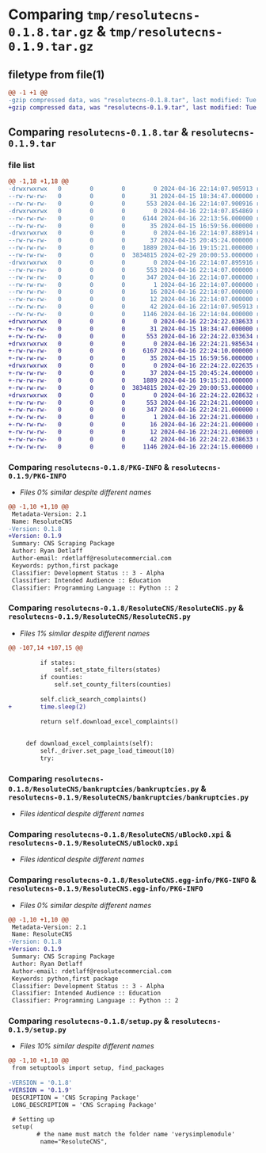 # Comparing `tmp/resolutecns-0.1.8.tar.gz` & `tmp/resolutecns-0.1.9.tar.gz`

## filetype from file(1)

```diff
@@ -1 +1 @@
-gzip compressed data, was "resolutecns-0.1.8.tar", last modified: Tue Apr 16 22:14:07 2024, max compression
+gzip compressed data, was "resolutecns-0.1.9.tar", last modified: Tue Apr 16 22:24:22 2024, max compression
```

## Comparing `resolutecns-0.1.8.tar` & `resolutecns-0.1.9.tar`

### file list

```diff
@@ -1,18 +1,18 @@
-drwxrwxrwx   0        0        0        0 2024-04-16 22:14:07.905913 resolutecns-0.1.8/
--rw-rw-rw-   0        0        0       31 2024-04-15 18:34:47.000000 resolutecns-0.1.8/MANIFEST.in
--rw-rw-rw-   0        0        0      553 2024-04-16 22:14:07.900916 resolutecns-0.1.8/PKG-INFO
-drwxrwxrwx   0        0        0        0 2024-04-16 22:14:07.854869 resolutecns-0.1.8/ResoluteCNS/
--rw-rw-rw-   0        0        0     6144 2024-04-16 22:13:56.000000 resolutecns-0.1.8/ResoluteCNS/ResoluteCNS.py
--rw-rw-rw-   0        0        0       35 2024-04-15 16:59:56.000000 resolutecns-0.1.8/ResoluteCNS/__init__.py
-drwxrwxrwx   0        0        0        0 2024-04-16 22:14:07.888914 resolutecns-0.1.8/ResoluteCNS/bankruptcies/
--rw-rw-rw-   0        0        0       37 2024-04-15 20:45:24.000000 resolutecns-0.1.8/ResoluteCNS/bankruptcies/__init__.py
--rw-rw-rw-   0        0        0     1889 2024-04-16 19:15:21.000000 resolutecns-0.1.8/ResoluteCNS/bankruptcies/bankruptcies.py
--rw-rw-rw-   0        0        0  3834815 2024-02-29 20:00:53.000000 resolutecns-0.1.8/ResoluteCNS/uBlock0.xpi
-drwxrwxrwx   0        0        0        0 2024-04-16 22:14:07.895916 resolutecns-0.1.8/ResoluteCNS.egg-info/
--rw-rw-rw-   0        0        0      553 2024-04-16 22:14:07.000000 resolutecns-0.1.8/ResoluteCNS.egg-info/PKG-INFO
--rw-rw-rw-   0        0        0      347 2024-04-16 22:14:07.000000 resolutecns-0.1.8/ResoluteCNS.egg-info/SOURCES.txt
--rw-rw-rw-   0        0        0        1 2024-04-16 22:14:07.000000 resolutecns-0.1.8/ResoluteCNS.egg-info/dependency_links.txt
--rw-rw-rw-   0        0        0       16 2024-04-16 22:14:07.000000 resolutecns-0.1.8/ResoluteCNS.egg-info/requires.txt
--rw-rw-rw-   0        0        0       12 2024-04-16 22:14:07.000000 resolutecns-0.1.8/ResoluteCNS.egg-info/top_level.txt
--rw-rw-rw-   0        0        0       42 2024-04-16 22:14:07.905913 resolutecns-0.1.8/setup.cfg
--rw-rw-rw-   0        0        0     1146 2024-04-16 22:14:04.000000 resolutecns-0.1.8/setup.py
+drwxrwxrwx   0        0        0        0 2024-04-16 22:24:22.038633 resolutecns-0.1.9/
+-rw-rw-rw-   0        0        0       31 2024-04-15 18:34:47.000000 resolutecns-0.1.9/MANIFEST.in
+-rw-rw-rw-   0        0        0      553 2024-04-16 22:24:22.033634 resolutecns-0.1.9/PKG-INFO
+drwxrwxrwx   0        0        0        0 2024-04-16 22:24:21.985634 resolutecns-0.1.9/ResoluteCNS/
+-rw-rw-rw-   0        0        0     6167 2024-04-16 22:24:10.000000 resolutecns-0.1.9/ResoluteCNS/ResoluteCNS.py
+-rw-rw-rw-   0        0        0       35 2024-04-15 16:59:56.000000 resolutecns-0.1.9/ResoluteCNS/__init__.py
+drwxrwxrwx   0        0        0        0 2024-04-16 22:24:22.022635 resolutecns-0.1.9/ResoluteCNS/bankruptcies/
+-rw-rw-rw-   0        0        0       37 2024-04-15 20:45:24.000000 resolutecns-0.1.9/ResoluteCNS/bankruptcies/__init__.py
+-rw-rw-rw-   0        0        0     1889 2024-04-16 19:15:21.000000 resolutecns-0.1.9/ResoluteCNS/bankruptcies/bankruptcies.py
+-rw-rw-rw-   0        0        0  3834815 2024-02-29 20:00:53.000000 resolutecns-0.1.9/ResoluteCNS/uBlock0.xpi
+drwxrwxrwx   0        0        0        0 2024-04-16 22:24:22.028632 resolutecns-0.1.9/ResoluteCNS.egg-info/
+-rw-rw-rw-   0        0        0      553 2024-04-16 22:24:21.000000 resolutecns-0.1.9/ResoluteCNS.egg-info/PKG-INFO
+-rw-rw-rw-   0        0        0      347 2024-04-16 22:24:21.000000 resolutecns-0.1.9/ResoluteCNS.egg-info/SOURCES.txt
+-rw-rw-rw-   0        0        0        1 2024-04-16 22:24:21.000000 resolutecns-0.1.9/ResoluteCNS.egg-info/dependency_links.txt
+-rw-rw-rw-   0        0        0       16 2024-04-16 22:24:21.000000 resolutecns-0.1.9/ResoluteCNS.egg-info/requires.txt
+-rw-rw-rw-   0        0        0       12 2024-04-16 22:24:21.000000 resolutecns-0.1.9/ResoluteCNS.egg-info/top_level.txt
+-rw-rw-rw-   0        0        0       42 2024-04-16 22:24:22.038633 resolutecns-0.1.9/setup.cfg
+-rw-rw-rw-   0        0        0     1146 2024-04-16 22:24:15.000000 resolutecns-0.1.9/setup.py
```

### Comparing `resolutecns-0.1.8/PKG-INFO` & `resolutecns-0.1.9/PKG-INFO`

 * *Files 0% similar despite different names*

```diff
@@ -1,10 +1,10 @@
 Metadata-Version: 2.1
 Name: ResoluteCNS
-Version: 0.1.8
+Version: 0.1.9
 Summary: CNS Scraping Package
 Author: Ryan Detlaff
 Author-email: rdetlaff@resolutecommercial.com
 Keywords: python,first package
 Classifier: Development Status :: 3 - Alpha
 Classifier: Intended Audience :: Education
 Classifier: Programming Language :: Python :: 2
```

### Comparing `resolutecns-0.1.8/ResoluteCNS/ResoluteCNS.py` & `resolutecns-0.1.9/ResoluteCNS/ResoluteCNS.py`

 * *Files 1% similar despite different names*

```diff
@@ -107,14 +107,15 @@
 
         if states:
             self.set_state_filters(states)
         if counties:
             self.set_county_filters(counties)
         
         self.click_search_complaints()
+        time.sleep(2)
 
         return self.download_excel_complaints()
 
 
     def download_excel_complaints(self):
         self._driver.set_page_load_timeout(10)
         try:
```

### Comparing `resolutecns-0.1.8/ResoluteCNS/bankruptcies/bankruptcies.py` & `resolutecns-0.1.9/ResoluteCNS/bankruptcies/bankruptcies.py`

 * *Files identical despite different names*

### Comparing `resolutecns-0.1.8/ResoluteCNS/uBlock0.xpi` & `resolutecns-0.1.9/ResoluteCNS/uBlock0.xpi`

 * *Files identical despite different names*

### Comparing `resolutecns-0.1.8/ResoluteCNS.egg-info/PKG-INFO` & `resolutecns-0.1.9/ResoluteCNS.egg-info/PKG-INFO`

 * *Files 0% similar despite different names*

```diff
@@ -1,10 +1,10 @@
 Metadata-Version: 2.1
 Name: ResoluteCNS
-Version: 0.1.8
+Version: 0.1.9
 Summary: CNS Scraping Package
 Author: Ryan Detlaff
 Author-email: rdetlaff@resolutecommercial.com
 Keywords: python,first package
 Classifier: Development Status :: 3 - Alpha
 Classifier: Intended Audience :: Education
 Classifier: Programming Language :: Python :: 2
```

### Comparing `resolutecns-0.1.8/setup.py` & `resolutecns-0.1.9/setup.py`

 * *Files 10% similar despite different names*

```diff
@@ -1,10 +1,10 @@
 from setuptools import setup, find_packages
 
-VERSION = '0.1.8' 
+VERSION = '0.1.9' 
 DESCRIPTION = 'CNS Scraping Package'
 LONG_DESCRIPTION = 'CNS Scraping Package'
 
 # Setting up
 setup(
        # the name must match the folder name 'verysimplemodule'
         name="ResoluteCNS",
```

